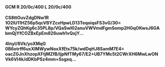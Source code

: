 #### GCM R 20/0c/400 L 20/0c/400
**CS8ttOuvZdgDNw1R**<br/>**1O2IU11HZ56p5qcVBYZcxHpwLD13TeqoiqsFS3vG/30=**<br/>**WYcyZQhKg6c35PL8p/VQaSwI02anuVWVmdFgmSomp2HGqOKwsJ6GAbmQjYfCOZBxEpEm826uwh1vQxjY...**<br/><br/>
**4InyI/8Vk/yoXMqG**<br/>**0B6otrff6uxXlMWywNoxXfEts75k/wdDqHJ8SamM7E4=**<br/>**oacZGJnXhzopXFtjMZfB/IjpNfTMy67/E2+UB7YMc5t2CWrXH6MwLwONVk6VI4k/dDKbPSz4mm+Ssgxq...**